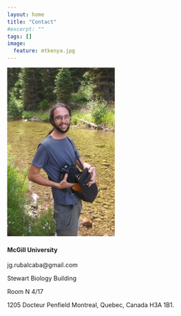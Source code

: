 ```yaml
---
layout: home
title: "Contact"
#excerpt: ""
tags: []
image:
  feature: mtkenya.jpg
---
```

<div class="tiles">
<div class="tile">
<img src="../images/jr.jpg" width="250px"  />
  </div>
<div class="tile">

<h4> McGill University </h4> 
<p> jg.rubalcaba@gmail.com  </p>
<p> Stewart Biology Building </p>
<p> Room N 4/17 </p>
1205 Docteur Penfield
Montreal, Quebec, Canada H3A 1B1.
   
  </div>
